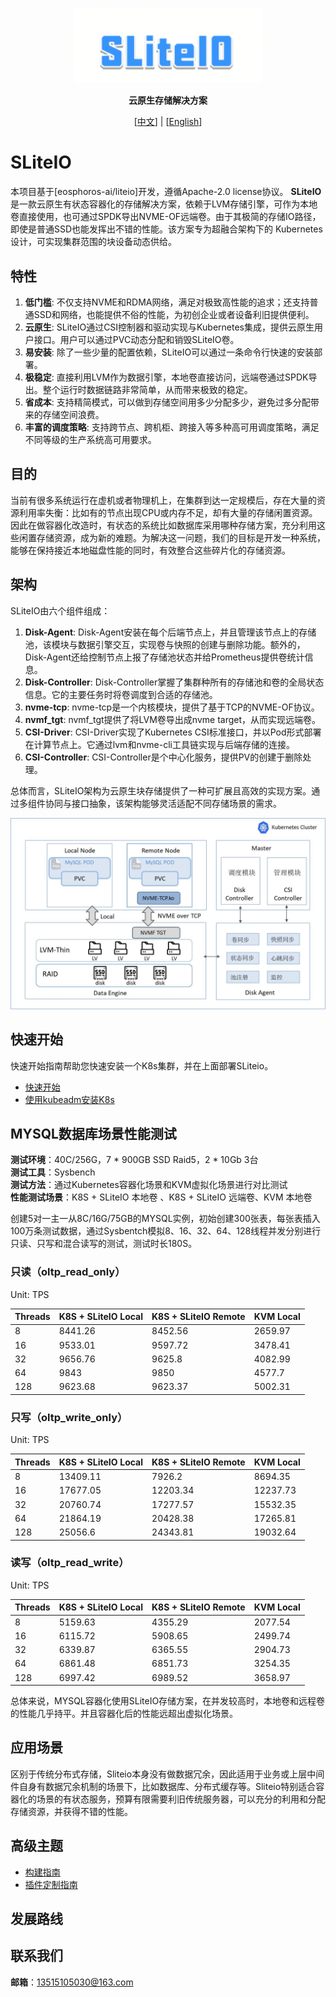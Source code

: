 <p align="center"><img src=doc/image/logo.png width="300" /></p>
<p align="center"><b>云原生存储解决方案</b></p>
<p align="center">
  [<a href="README.md">中文</a>] | [<a href="README-en.md">English</a>] 
</p>



# SLiteIO 
本项目基于[eosphoros-ai/liteio]开发，遵循Apache-2.0 license协议。
**SLiteIO** 是一款云原生有状态容器化的存储解决方案，依赖于LVM存储引擎，可作为本地卷直接使用，也可通过SPDK导出NVME-OF远端卷。由于其极简的存储IO路径，即使是普通SSD也能发挥出不错的性能。该方案专为超融合架构下的 Kubernetes 设计，可实现集群范围的块设备动态供给。

## 特性

1. **低门槛**: 不仅支持NVME和RDMA网络，满足对极致高性能的追求；还支持普通SSD和网络，也能提供不俗的性能，为初创企业或者设备利旧提供便利。                                                                                                                                                                                                      
2. **云原生**: SLiteIO通过CSI控制器和驱动实现与Kubernetes集成，提供云原生用户接口。用户可以通过PVC动态分配和销毁SLiteIO卷。
3. **易安装**: 除了一些少量的配置依赖，SLiteIO可以通过一条命令行快速的安装部署。
4. **极稳定**: 直接利用LVM作为数据引擎，本地卷直接访问，远端卷通过SPDK导出。整个运行时数据链路非常简单，从而带来极致的稳定。
5. **省成本**: 支持精简模式，可以做到存储空间用多少分配多少，避免过多分配带来的存储空间浪费。
6. **丰富的调度策略**: 支持跨节点、跨机柜、跨接入等多种高可用调度策略，满足不同等级的生产系统高可用要求。

## 目的

当前有很多系统运行在虚机或者物理机上，在集群到达一定规模后，存在大量的资源利用率失衡：比如有的节点出现CPU或内存不足，却有大量的存储闲置资源。因此在做容器化改造时，有状态的系统比如数据库采用哪种存储方案，充分利用这些闲置存储资源，成为新的难题。为解决这一问题，我们的目标是开发一种系统，能够在保持接近本地磁盘性能的同时，有效整合这些碎片化的存储资源。

## 架构

SLiteIO由六个组件组成：

1. **Disk-Agent**: Disk-Agent安装在每个后端节点上，并且管理该节点上的存储池，该模块与数据引擎交互，实现卷与快照的创建与删除功能。额外的，Disk-Agent还给控制节点上报了存储池状态并给Prometheus提供卷统计信息。
2. **Disk-Controller**: Disk-Controller掌握了集群种所有的存储池和卷的全局状态信息。它的主要任务时将卷调度到合适的存储池。
3. **nvme-tcp**: nvme-tcp是一个内核模块，提供了基于TCP的NVME-OF协议。
4. **nvmf_tgt**: nvmf_tgt提供了将LVM卷导出成nvme target，从而实现远端卷。
5. **CSI-Driver**: CSI-Driver实现了Kubernetes CSI标准接口，并以Pod形式部署在计算节点上。它通过lvm和nvme-cli工具链实现与后端存储的连接。
6. **CSI-Controller**: CSI-Controller是个中心化服务，提供PV的创建于删除处理。 

总体而言，SLiteIO架构为云原生块存储提供了一种可扩展且高效的实现方案。通过多组件协同与接口抽象，该架构能够灵活适配不同存储场景的需求。

![](doc/image/architecture.jpg)

## 快速开始

快速开始指南帮助您快速安装一个K8s集群，并在上面部署SLiteio。

- [快速开始](doc/zh/install.md)
- [使用kubeadm安装K8s](doc/zh/kubeadm-install.md)

## MYSQL数据库场景性能测试
**测试环境**：40C/256G，7 * 900GB SSD Raid5，2 * 10Gb   3台                    
**测试工具**：Sysbench               
**测试方法**：通过Kubernetes容器化场景和KVM虚拟化场景进行对比测试                                                                                               
**性能测试场景**：K8S + SLiteIO 本地卷 、K8S + SLiteIO 远端卷、KVM 本地卷

创建5对一主一从8C/16G/75GB的MYSQL实例，初始创建300张表，每张表插入100万条测试数据，通过Sysbentch模拟8、16、32、64、128线程并发分别进行只读、只写和混合读写的测试，测试时长180S。 

### 只读（oltp_read_only）     

Unit: TPS

|    Threads  |  K8S + SLiteIO Local | K8S + SLiteIO Remote | KVM Local |
|-------------|-------------|----------|----------|
| 8   | 8441.26       | 8452.56   | 2659.97  |
| 16  | 9533.01       | 9597.72   | 3478.41  |
| 32  | 9656.76       | 9625.8    | 4082.99  |
| 64  | 9843          | 9850      | 4577.7   |
| 128 | 9623.68       | 9623.37   | 5002.31  |

### 只写（oltp_write_only）

Unit: TPS

|    Threads  |  K8S + SLiteIO Local | K8S + SLiteIO Remote | KVM Local |
|-------------|-------------|----------|----------|
| 8   | 13409.11     | 7926.2   | 8694.35  |
| 16  | 17677.05     | 12203.34 | 12237.73 |
| 32  | 20760.74     | 17277.57 | 15532.35 |
| 64  | 21864.19     | 20428.38 | 17265.81 |
| 128 | 25056.6      | 24343.81 | 19032.64 |

### 读写（oltp_read_write）

Unit: TPS

|    Threads  |  K8S + SLiteIO Local | K8S + SLiteIO Remote | KVM Local |
|-------------|-------------|----------|----------|
| 8   | 5159.63     | 4355.29  | 2077.54|
| 16  | 6115.72     | 5908.65  | 2499.74|
| 32  | 6339.87     | 6365.55  | 2904.73|
| 64  | 6861.48     | 6851.73  | 3254.35|
| 128 | 6997.42     | 6989.52  | 3658.97|

总体来说，MYSQL容器化使用SLiteIO存储方案，在并发较高时，本地卷和远程卷的性能几乎持平。并且容器化后的性能远超出虚拟化场景。


## 应用场景
区别于传统分布式存储，Sliteio本身没有做数据冗余，因此适用于业务或上层中间件自身有数据冗余机制的场景下，比如数据库、分布式缓存等。Sliteio特别适合容器化的场景的有状态服务，预算有限需要利旧传统服务器，可以充分的利用和分配存储资源，并获得不错的性能。



## 高级主题

- [构建指南](doc/zh/build.md)
- [插件定制指南](doc/zh/plugins.md)


## 发展路线


## 联系我们

**邮箱**：13515105030@163.com
